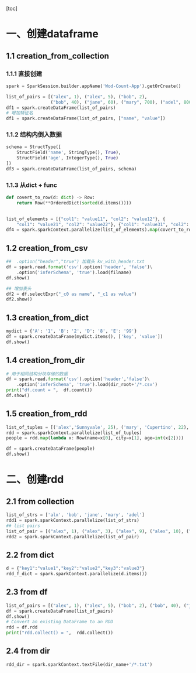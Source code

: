 [toc]


# 一、创建dataframe 
## 1.1 creation_from_collection
### 1.1.1 直接创建
```python
spark = SparkSession.builder.appName('Wod-Count-App').getOrCreate()

list_of_pairs = [("alex", 1), ("alex", 5), ("bob", 2),
                 ("bob", 40), ("jane", 60), ("mary", 700), ("adel", 800)]
df1 = spark.createDataFrame(list_of_pairs)
# 增加特征名
df1 = spark.createDataFrame(list_of_pairs, ["name", "value"])
```
### 1.1.2 结构内倒入数据
```python
schema = StructType([
    StructField('name', StringType(), True),
    StructField('age', IntegerType(), True)
])
df3 = spark.createDataFrame(list_of_pairs, schema)
```
### 1.1.3 从dict + func
```python
def covert_to_row(d: dict) -> Row:
    return Row(**OrderedDict(sorted(d.items())))
    

list_of_elements = [{"col1": "value11", "col2": "value12"}, {
    "col1": "value21", "col2": "value22"}, {"col1": "value31", "col2": "value32"}]
df4 = spark.sparkContext.parallelize(list_of_elements).map(covert_to_row).toDF()
```

## 1.2 creation_from_csv
```python
##  .option("header","true") 加载头 kv_with_header.txt
df = spark.read.format('csv').option('header', 'false')\
    .option('inferSchema', 'true').load(filname) 
df.show()

## 增加表头
df2 = df.selectExpr("_c0 as name", "_c1 as value")
df2.show()
```
## 1.3 creation_from_dict
```python
mydict = {'A': '1', 'B': '2', 'D': '8', 'E': '99'}
df = spark.createDataFrame(mydict.items(), ['key', 'value'])
df.show()

```
## 1.4 creation_from_dir
```python
# 用于相同结构分块存储的数据
df = spark.read.format('csv').option('header','false')\
    .option('inferSchema', 'true').load(dir_root+'/*.csv')
print("df.count = ",  df.count())
df.show()
```
## 1.5 creation_from_rdd
```python
list_of_tuples = [('alex','Sunnyvale', 25), ('mary', 'Cupertino', 22), ('jane', 'Ames', 20), ('bob', 'Stanford', 26)]
rdd = spark.sparkContext.parallelize(list_of_tuples)
people = rdd.map(lambda x: Row(name=x[0], city=x[1], age=int(x[2])))

df = spark.createDataFrame(people)
df.show()
```

# 二、创建rdd

## 2.1 from collection
```python
list_of_strs = ['alx', 'bob', 'jane', 'mary', 'adel']
rdd1 = spark.sparkContext.parallelize(list_of_strs)
## list pairs
list_of_pair = [("alex", 1), ("alex", 3), ("alex", 9), ("alex", 10), ("bob", 4), ("bob", 8)]
rdd2 = spark.sparkContext.parallelize(list_of_pair)
```
## 2.2 from dict 
```python
d = {"key1":"value1","key2":"value2","key3":"value3"} 
rdd_f_dict = spark.sparkContext.parallelize(d.items())
```
## 2.3 from df 
```python
list_of_pairs = [("alex", 1), ("alex", 5), ("bob", 2), ("bob", 40), ("jane", 60), ("mary", 700), ("adel", 800) ]
df = spark.createDataFrame(list_of_pairs)
df.show()
# Convert an existing DataFrame to an RDD
rdd = df.rdd
print("rdd.collect() = ",  rdd.collect())
```
## 2.4 from dir 
```python
rdd_dir = spark.sparkContext.textFile(dir_name+'/*.txt')
```
